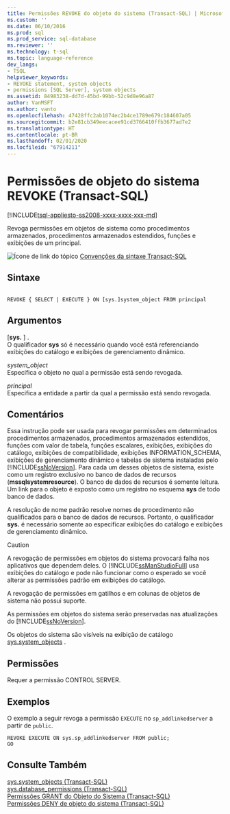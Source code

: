 ```yaml
---
title: Permissões REVOKE do objeto do sistema (Transact-SQL) | Microsoft Docs
ms.custom: ''
ms.date: 06/10/2016
ms.prod: sql
ms.prod_service: sql-database
ms.reviewer: ''
ms.technology: t-sql
ms.topic: language-reference
dev_langs:
- TSQL
helpviewer_keywords:
- REVOKE statement, system objects
- permissions [SQL Server], system objects
ms.assetid: 84983238-dd7d-45bd-99bb-52c9d8e96a87
author: VanMSFT
ms.author: vanto
ms.openlocfilehash: 47428ffc2ab1074ec2b4ce1789e679c184607a05
ms.sourcegitcommit: b2e81cb349eecacee91cd3766410ffb3677ad7e2
ms.translationtype: HT
ms.contentlocale: pt-BR
ms.lasthandoff: 02/01/2020
ms.locfileid: "67914211"
---
```

# <a name="revoke-system-object-permissions-transact-sql"></a>Permissões de objeto do sistema REVOKE (Transact-SQL)
[!INCLUDE[tsql-appliesto-ss2008-xxxx-xxxx-xxx-md](../../includes/tsql-appliesto-ss2008-xxxx-xxxx-xxx-md.md)]

  Revoga permissões em objetos de sistema como procedimentos armazenados, procedimentos armazenados estendidos, funções e exibições de um principal.  
  
 ![Ícone de link do tópico](../../database-engine/configure-windows/media/topic-link.gif "Ícone de link do tópico") [Convenções da sintaxe Transact-SQL](../../t-sql/language-elements/transact-sql-syntax-conventions-transact-sql.md)  
  
## <a name="syntax"></a>Sintaxe  
  
```  
  
REVOKE { SELECT | EXECUTE } ON [sys.]system_object FROM principal   
```  
  
## <a name="arguments"></a>Argumentos  
 [**sys.** ] .  
 O qualificador **sys** só é necessário quando você está referenciando exibições do catálogo e exibições de gerenciamento dinâmico.  
  
 *system_object*  
 Especifica o objeto no qual a permissão está sendo revogada.  
  
 *principal*  
 Especifica a entidade a partir da qual a permissão está sendo revogada.  
  
## <a name="remarks"></a>Comentários  
 Essa instrução pode ser usada para revogar permissões em determinados procedimentos armazenados, procedimentos armazenados estendidos, funções com valor de tabela, funções escalares, exibições, exibições do catálogo, exibições de compatibilidade, exibições INFORMATION_SCHEMA, exibições de gerenciamento dinâmico e tabelas de sistema instaladas pelo [!INCLUDE[ssNoVersion](../../includes/ssnoversion-md.md)]. Para cada um desses objetos de sistema, existe como um registro exclusivo no banco de dados de recursos (**mssqlsystemresource**). O banco de dados de recursos é somente leitura. Um link para o objeto é exposto como um registro no esquema **sys** de todo banco de dados.  
  
 A resolução de nome padrão resolve nomes de procedimento não qualificados para o banco de dados de recursos. Portanto, o qualificador **sys.** é necessário somente ao especificar exibições do catálogo e exibições de gerenciamento dinâmico.  
  
> [!CAUTION]  
>  A revogação de permissões em objetos do sistema provocará falha nos aplicativos que dependem deles. O [!INCLUDE[ssManStudioFull](../../includes/ssmanstudiofull-md.md)] usa exibições do catálogo e pode não funcionar como o esperado se você alterar as permissões padrão em exibições do catálogo.  
  
 A revogação de permissões em gatilhos e em colunas de objetos de sistema não possui suporte.  
  
 As permissões em objetos do sistema serão preservadas nas atualizações do [!INCLUDE[ssNoVersion](../../includes/ssnoversion-md.md)].  
  
 Os objetos do sistema são visíveis na exibição de catálogo [sys.system_objects](../../relational-databases/system-catalog-views/sys-system-objects-transact-sql.md) .  
  
## <a name="permissions"></a>Permissões  
 Requer a permissão CONTROL SERVER.  
  
## <a name="examples"></a>Exemplos  
 O exemplo a seguir revoga a permissão `EXECUTE` no `sp_addlinkedserver` a partir de `public`.  
  
```  
REVOKE EXECUTE ON sys.sp_addlinkedserver FROM public;  
GO  
```  
  
## <a name="see-also"></a>Consulte Também  
 [sys.system_objects &#40;Transact-SQL&#41;](../../relational-databases/system-catalog-views/sys-system-objects-transact-sql.md)   
 [sys.database_permissions &#40;Transact-SQL&#41;](../../relational-databases/system-catalog-views/sys-database-permissions-transact-sql.md)   
 [Permissões GRANT do Objeto do Sistema &#40;Transact-SQL&#41;](../../t-sql/statements/grant-system-object-permissions-transact-sql.md)   
 [Permissões DENY de objeto do sistema &#40;Transact-SQL&#41;](../../t-sql/statements/deny-system-object-permissions-transact-sql.md)  
  
  
